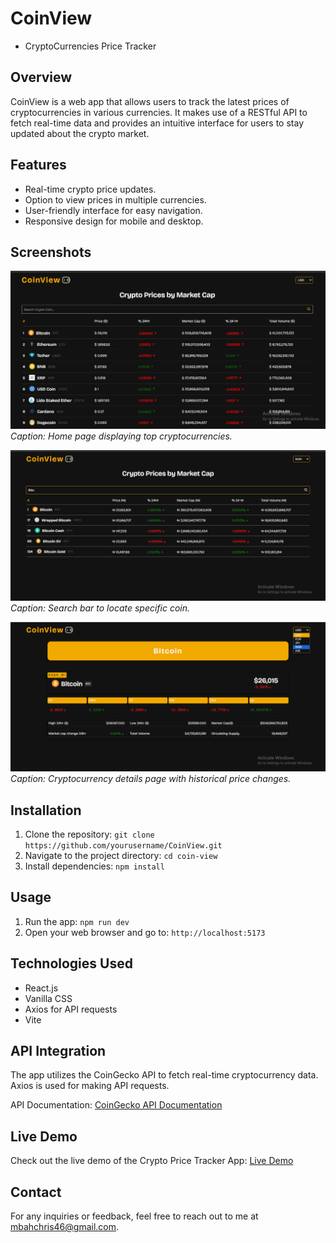 # CoinView

- CryptoCurrencies Price Tracker

## Overview

CoinView is a web app that allows users to track the latest prices of cryptocurrencies in various currencies. It makes use of a RESTful API to fetch real-time data and provides an intuitive interface for users to stay updated about the crypto market.

## Features

- Real-time crypto price updates.
- Option to view prices in multiple currencies.
- User-friendly interface for easy navigation.
- Responsive design for mobile and desktop.

## Screenshots

![Screenshot 1](<./public/screenshots/Screenshot%20(77).png>)
_Caption: Home page displaying top cryptocurrencies._

![Screenshot 2](<./public/screenshots/Screenshot%20(80).png>)
_Caption: Search bar to locate specific coin._

![Screenshot 3](<./public/screenshots/Screenshot%20(81).png>)
_Caption: Cryptocurrency details page with historical price changes._

## Installation

1. Clone the repository: `git clone https://github.com/yourusername/CoinView.git`
2. Navigate to the project directory: `cd coin-view`
3. Install dependencies: `npm install`

## Usage

1. Run the app: `npm run dev`
2. Open your web browser and go to: `http://localhost:5173`

## Technologies Used

- React.js
- Vanilla CSS
- Axios for API requests
- Vite

## API Integration

The app utilizes the CoinGecko API to fetch real-time cryptocurrency data. Axios is used for making API requests.

API Documentation: [CoinGecko API Documentation](https://www.coingecko.com/en/api/documentation)

## Live Demo

Check out the live demo of the Crypto Price Tracker App: [Live Demo](https://yourusername.github.io/crypto-price-tracker)

## Contact

For any inquiries or feedback, feel free to reach out to me at mbahchris46@gmail.com.
